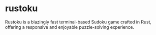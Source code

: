 # rustoku
Rustoku is a blazingly fast terminal-based Sudoku game crafted in Rust, offering a responsive and enjoyable puzzle-solving experience.

